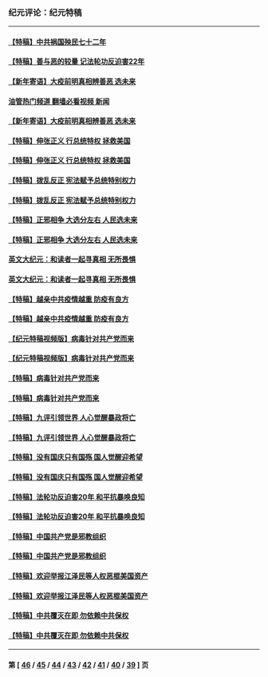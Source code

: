 ### 纪元评论：纪元特稿
---
#### [【特稿】中共祸国殃民七十二年](../../pages/nsc424/n13272607.md?12090330) 
#### [【特稿】善与恶的较量 记法轮功反迫害22年](../../pages/nsc424/n13086597.md?12090330) 
#### [【新年寄语】大疫前明真相辨善恶 选未来](../../pages/nsc424/n12660855.md?12090330) 
#### [油管热门频道 翻墙必看视频 新闻](ok?12090330)
#### [【新年寄语】大疫前明真相辨善恶 选未来](../../pages/nsc424/n12660855.md?12090330) 
#### [【特稿】伸张正义 行总统特权 拯救美国](../../pages/nsc424/n12616806.md?12090330) 
#### [【特稿】伸张正义 行总统特权 拯救美国](../../pages/nsc424/n12616806.md?12090330) 
#### [【特稿】拨乱反正 宪法赋予总统特别权力](../../pages/nsc424/n12598306.md?12090330) 
#### [【特稿】拨乱反正 宪法赋予总统特别权力](../../pages/nsc424/n12598306.md?12090330) 
#### [【特稿】正邪相争 大选分左右 人民选未来](../../pages/nsc424/n12545208.md?12090330) 
#### [【特稿】正邪相争 大选分左右 人民选未来](../../pages/nsc424/n12545208.md?12090330) 
#### [英文大纪元：和读者一起寻真相 无所畏惧](../../pages/nsc424/n12542027.md?12090330) 
#### [英文大纪元：和读者一起寻真相 无所畏惧](../../pages/nsc424/n12542027.md?12090330) 
#### [【特稿】越亲中共疫情越重 防疫有良方](../../pages/nsc424/n12042989.md?12090330) 
#### [【特稿】越亲中共疫情越重 防疫有良方](../../pages/nsc424/n12042989.md?12090330) 
#### [【纪元特稿视频版】病毒针对共产党而来](../../pages/nsc424/n11977328.md?12090330) 
#### [【纪元特稿视频版】病毒针对共产党而来](../../pages/nsc424/n11977328.md?12090330) 
#### [【特稿】病毒针对共产党而来](../../pages/nsc424/n11928818.md?12090330) 
#### [【特稿】病毒针对共产党而来](../../pages/nsc424/n11928818.md?12090330) 
#### [【特稿】九评引领世界 人心觉醒暴政将亡](../../pages/nsc424/n11660496.md?12090330) 
#### [【特稿】九评引领世界 人心觉醒暴政将亡](../../pages/nsc424/n11660496.md?12090330) 
#### [【特稿】没有国庆只有国殇 国人觉醒迎希望](../../pages/nsc424/n11549354.md?12090330) 
#### [【特稿】没有国庆只有国殇 国人觉醒迎希望](../../pages/nsc424/n11549354.md?12090330) 
#### [【特稿】法轮功反迫害20年 和平抗暴唤良知](../../pages/nsc424/n11389135.md?12090330) 
#### [【特稿】法轮功反迫害20年 和平抗暴唤良知](../../pages/nsc424/n11389135.md?12090330) 
#### [【特稿】中国共产党是邪教组织](../../pages/nsc424/n11355551.md?12090330) 
#### [【特稿】中国共产党是邪教组织](../../pages/nsc424/n11355551.md?12090330) 
#### [【特稿】欢迎举报江泽民等人权恶棍美国资产](../../pages/nsc424/n11303040.md?12090330) 
#### [【特稿】欢迎举报江泽民等人权恶棍美国资产](../../pages/nsc424/n11303040.md?12090330) 
#### [【特稿】中共覆灭在即 勿依赖中共保权](../../pages/nsc424/n11278510.md?12090330) 
#### [【特稿】中共覆灭在即 勿依赖中共保权](../../pages/nsc424/n11278510.md?12090330) 

---
#### 第 [ [46](./46.md?12090330) / [45](./45.md?12090330) / [44](./44.md?12090330) / [43](./43.md?12090330) / [42](./42.md?12090330) / [41](./41.md?12090330) / [40](./40.md?12090330) / [39](./39.md?12090330) ] 页
